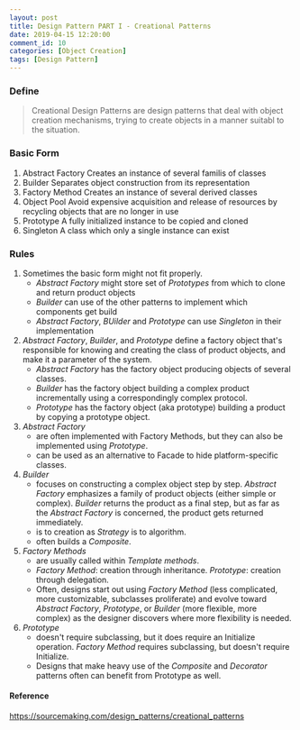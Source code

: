 ```yaml
---
layout: post
title: Design Pattern PART I - Creational Patterns
date: 2019-04-15 12:20:00
comment_id: 10
categories: [Object Creation]
tags: [Design Pattern]
---
```


### Define

> Creational Design Patterns are design patterns that deal with object creation mechanisms, trying to create objects in a manner suitabl to the situation.

### Basic Form

1. Abstract Factory
    Creates an instance of several familis of classes
2. Builder
    Separates object construction from its representation
3. Factory Method
    Creates an instance of several derived classes
4. Object Pool
    Avoid expensive acquisition and release of resources by recycling objects that are no longer in use
5. Prototype
    A fully initialized instance to be copied and cloned
6. Singleton
    A class which only a single instance can exist

### Rules

1. Sometimes the basic form might not fit properly.
    - *Abstract Factory* might store set of *Prototypes* from which to clone and return product objects
    - *Builder* can use of the other patterns to implement which components get build
    - *Abstract Factory*, *BUilder* and *Prototype* can use *Singleton* in their implementation
2. *Abstract Factory*, *Builder*, and *Prototype* define a factory object that's responsible for knowing and creating the class of product objects, and make it a parameter of the system.
    - *Abstract Factory* has the factory object producing objects of several classes.
    - *Builder* has the factory object building a complex product incrementally using a correspondingly complex protocol.
    - *Prototype* has the factory object (aka prototype) building a product by copying a prototype object.
3. *Abstract Factory*
    - are often implemented with Factory Methods, but they can also be implemented using *Prototype*.
    - can be used as an alternative to Facade to hide platform-specific classes.
4. *Builder*
    - focuses on constructing a complex object step by step. *Abstract Factory* emphasizes a family of product objects (either simple or complex). *Builder* returns the product as a final step, but as far as the *Abstract Factory* is concerned, the product gets returned immediately.
    - is to creation as *Strategy* is to algorithm.
    - often builds a *Composite*.
5. *Factory Methods*
    - are usually called within *Template methods*.
    - *Factory Method*: creation through inheritance.
      *Prototype*: creation through delegation.
    - Often, designs start out using *Factory Method* (less complicated, more customizable, subclasses proliferate) and evolve toward *Abstract Factory*, *Prototype*, or *Builder* (more flexible, more complex) as the designer discovers where more flexibility is needed.
6. *Prototype*
    - doesn't require subclassing, but it does require an Initialize operation. *Factory Method* requires subclassing, but doesn't require Initialize.
    - Designs that make heavy use of the *Composite* and *Decorator* patterns often can benefit from Prototype as well.

#### Reference

<https://sourcemaking.com/design_patterns/creational_patterns>